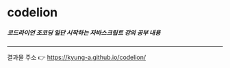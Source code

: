 # codelion
##### 코드라이언 조코딩 일단 시작하는 자바스크립트 강의 공부 내용
---------------------------------------
결과물 주소 👉 https://kyung-a.github.io/codelion/
